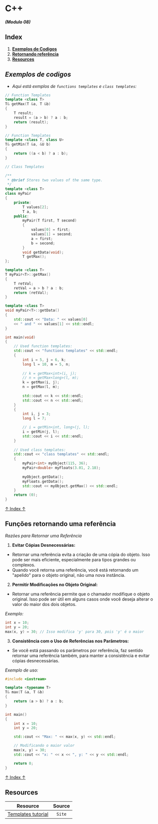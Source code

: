 # C++
***(Modulo 08)***

## Index

01. **[Exemplos de Codigos](#exemplos-de-codigos)**
02. **[Retornando referência](#funções-retornando-uma-referência)**
03. **[Resources](#resources)**

## *Exemplos de codigos*

- *Aqui está exmplos de `functions templates` e `class templates`:*

```cpp
// Function Templates
template <class T>
T& getMax(T &a, T &b)
{
	T result;
	result = (a > b) ? a : b;
	return (result);
}

// Function Templates
template <class T, class U>
T& getMin(T &a, &U b)
{
	return ((a < b) ? a : b);
}

// Class Templates

/**
 * @brief Stores two values ​​of the same type.
 */
template <class T>
class myPair
{
	private:
		T values[2];
		T a, b;
	public:
		myPair(T first, T second)
		{
			values[0] = first;
			values[1] = second;
			a = first;
			b = second;
		}
		void getData(void);
		T getMax();
};

template <class T>
T myPair<T>::getMax()
{
	T retVal;
	retVal = a > b ? a : b;
	return (retVal);
}

template <class T>
void myPair<T>::getData()
{
	std::cout << "Data: " << values[0] 
	<< " and " << values[1] << std::endl; 
}

int	main(void)
{
	// Used function templates:
	std::cout << "functions templates" << std::endl;
	{
		int i = 5, j = 6, k;
		long l = 10, m = 5, n;
	
		// k = getMax<int>(i, j);
		// n = getMax<long>(l, m);
		k = getMax(i, j);
		n = getMax(l, m);
	
		std::cout << k << std::endl;
		std::cout << n << std::endl;
	}
	{
		int i, j = 3;
		long l = 7;

		// i = getMin<int, long>(j, l);
		i = getMin(j, l);
		std::cout << i << std::endl;
	}
	
	// Used class templates:
	std::cout << "class templates" << std::endl;
	{
		myPair<int> myObject(115, 36);
		myPair<double> myFloats(3.01, 2.18);
		
		myObject.getData();
		myFloats.getData();
		std::cout << myObject.getMax() << std::endl;
	}
	return (0);
}
```

[↑ Index ↑](#index)

## Funções retornando uma referência
*Razões para Retornar uma Referência*

1. **Evitar Cópias Desnecessárias:**
  - Retornar uma referência evita a criação de uma cópia do objeto. Isso pode ser mais eficiente, especialmente para tipos grandes ou complexos.
  - Quando você retorna uma referência, você está retornando um "apelido" para o objeto original, não uma nova instância.
2. **Permitir Modificações no Objeto Original:**
  - Retornar uma referência permite que o chamador modifique o objeto original. Isso pode ser útil em alguns casos onde você deseja alterar o valor do maior dos dois objetos.

*Exemplo:*
```cpp
int x = 10;
int y = 20;
max(x, y) = 30; // Isso modifica 'y' para 30, pois 'y' é o maior
```
3. **Consistência com o Uso de Referências nos Parâmetros:**
  - Se você está passando os parâmetros por referência, faz sentido retornar uma referência também, para manter a consistência e evitar cópias desnecessárias.

*Exemplo de uso:*
```cpp
#include <iostream>

template <typename T>
T& max(T &a, T &b)
{
    return (a > b) ? a : b;
}

int main()
{
    int x = 10;
    int y = 20;

    std::cout << "Max: " << max(x, y) << std::endl;

    // Modificando o maior valor
    max(x, y) = 30;
    std::cout << "x: " << x << ", y: " << y << std::endl;

    return 0;
}
```
[↑ Index ↑](#index)

## Resources
Resource | Source
---------|:-----:
[Templates tutorial](https://cplusplus.com/doc/oldtutorial/templates/) | `Site`